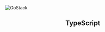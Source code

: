 <img alt="GoStack" src="https://storage.googleapis.com/golden-wind/bootcamp-gostack/header-desafios.png" />
<h2 align="center">
  TypeScript
</h2>

